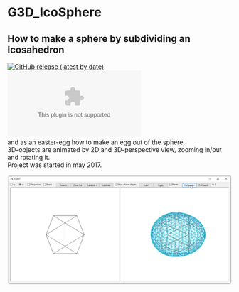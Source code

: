 # G3D_IcoSphere
## How to make a sphere by subdividing an Icosahedron  
[![GitHub release (latest by date)](https://img.shields.io/github/v/release/OlimilO1402/G3D_IcoSphere?style=plastic)](https://github.com/OlimilO1402/G3D_IcoSphere/releases/latest)
[![Github All Releases](https://img.shields.io/github/downloads/OlimilO1402/G3D_IcoSphere/IcoSphere.zip)](https://github.com/OlimilO1402/G3D_IcoSphere/IcoSphere.zip)  
and as an easter-egg how to make an egg out of the sphere.  
3D-objects are animated by 2D and 3D-perspective view, zooming in/out and rotating it.  
Project was started in may 2017.  

![IcoSphere.png Image](Resources/IcoSphere.png "IcoSphere.png Image")